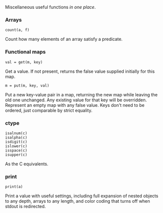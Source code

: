 Miscellaneous useful functions *in one place*.

### Arrays

```
count(a, f)
```

Count how many elements of an array satisfy a predicate.

### Functional maps

```
val = get(m, key)
```

Get a value. If not present, returns the false value supplied initially for this map.

```
m = put(m, key, val)
```

Put a new key-value pair in a map, returning the new map while leaving the old one unchanged. Any existing value for that key will be overridden. Represent an empty map with any false value. Keys don't need to be ordered, just comparable by strict equality.

### ctype

```
isalnum(c)
isalpha(c)
isdigit(c)
islower(c)
isspace(c)
isupper(c)
```

As the C equivalents.

### print

```
print(a)
```

Print a value with useful settings, including full expansion of nested objects to any depth, arrays to any length, and color coding that turns off when stdout is redirected.
